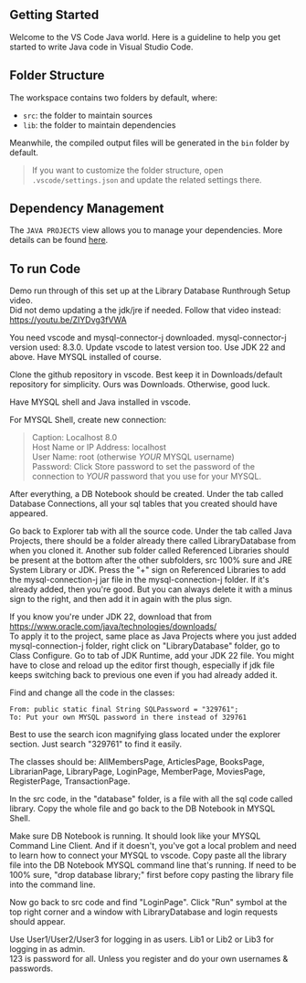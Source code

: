 ## Getting Started

Welcome to the VS Code Java world. Here is a guideline to help you get started to write Java code in Visual Studio Code.

## Folder Structure

The workspace contains two folders by default, where:

- `src`: the folder to maintain sources
- `lib`: the folder to maintain dependencies

Meanwhile, the compiled output files will be generated in the `bin` folder by default.

> If you want to customize the folder structure, open `.vscode/settings.json` and update the related settings there.

## Dependency Management

The `JAVA PROJECTS` view allows you to manage your dependencies. More details can be found [here](https://github.com/microsoft/vscode-java-dependency#manage-dependencies).

## To run Code

Demo run through of this set up at the Library Database Runthrough Setup video.<br>
Did not demo updating a the jdk/jre if needed. Follow that video instead: https://youtu.be/ZIYDvg3fVWA

You need vscode and mysql-connector-j downloaded. mysql-connector-j version used: 8.3.0. Update vscode to latest version too. Use JDK 22 and above. Have MYSQL installed of course.

Clone the github repository in vscode. Best keep it in Downloads/default repository for simplicity. Ours was Downloads. Otherwise, good luck.

Have MYSQL shell and Java installed in vscode.

For MYSQL Shell, create new connection:<br>
>    Caption: Localhost 8.0<br>
>    Host Name or IP Address: localhost<br>
>    User Name: root (otherwise _YOUR_ MYSQL username)<br>
>    Password: Click Store password to set the password of the connection to _YOUR_ password that you use for your MYSQL.

After everything, a DB Notebook should be created. Under the tab called Database Connections, all your sql tables that you created should have appeared.

Go back to Explorer tab with all the source code. Under the tab called Java Projects, there should be a folder already there called LibraryDatabase from when you cloned it. Another sub folder called Referenced Libraries should be present at the bottom after the other subfolders, src 100% sure and JRE System Library or JDK. Press the "+" sign on Referenced Libraries to add the mysql-connection-j jar file in the mysql-connection-j folder. If it's already added, then you're good. But you can always delete it with a minus sign to the right, and then add it in again with the plus sign.

If you know you're under JDK 22, download that from https://www.oracle.com/java/technologies/downloads/<br>
To apply it to the project, same place as Java Projects where you just added mysql-connection-j folder, right click on "LibraryDatabase" folder, go to Class Configure. Go to tab of JDK Runtime, add your JDK 22 file. You might have to close and reload up the editor first though, especially if jdk file keeps switching back to previous one even if you had already added it.

Find and change all the code in the classes:

    From: public static final String SQLPassword = "329761";
    To: Put your own MYSQL password in there instead of 329761

Best to use the search icon magnifying glass located under the explorer section. Just search "329761" to find it easily.

The classes should be: AllMembersPage, ArticlesPage, BooksPage, LibrarianPage, LibraryPage, LoginPage, MemberPage, MoviesPage, RegisterPage, TransactionPage.

In the src code, in the "database" folder, is a file with all the sql code called library. Copy the whole file and go back to the DB Notebook in MYSQL Shell.

Make sure DB Notebook is running. It should look like your MYSQL Command Line Client. And if it doesn't, you've got a local problem and need to learn how to connect your MYSQL to vscode.
Copy paste all the library file into the DB Notebook MYSQL command line that's running. If need to be 100% sure, "drop database library;" first before copy pasting the library file into the command line.

Now go back to src code and find "LoginPage". Click "Run" symbol at the top right corner and a window with LibraryDatabase and login requests should appear.

Use User1/User2/User3 for logging in as users. Lib1 or Lib2 or Lib3 for logging in as admin.<br>
123 is password for all. Unless you register and do your own usernames & passwords.
